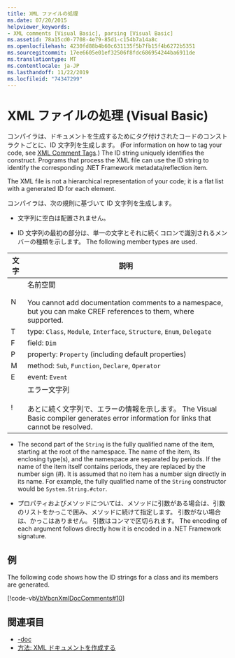 ```yaml
---
title: XML ファイルの処理
ms.date: 07/20/2015
helpviewer_keywords:
- XML comments [Visual Basic], parsing [Visual Basic]
ms.assetid: 78a15cd0-7708-4e79-85d1-c154b7a14a8c
ms.openlocfilehash: 4230fd88b4b60c631135f5b7fb15f4b6272b5351
ms.sourcegitcommit: 17ee6605e01ef32506f8fdc686954244ba6911de
ms.translationtype: MT
ms.contentlocale: ja-JP
ms.lasthandoff: 11/22/2019
ms.locfileid: "74347299"
---
```

# <a name="processing-the-xml-file-visual-basic"></a>XML ファイルの処理 (Visual Basic)
コンパイラは、ドキュメントを生成するためにタグ付けされたコードのコンストラクトごとに、ID 文字列を生成します。 (For information on how to tag your code, see [XML Comment Tags](../../../visual-basic/language-reference/xmldoc/index.md).) The ID string uniquely identifies the construct. Programs that process the XML file can use the ID string to identify the corresponding .NET Framework metadata/reflection item.  
  
 The XML file is not a hierarchical representation of your code; it is a flat list with a generated ID for each element.  
  
 コンパイラは、次の規則に基づいて ID 文字列を生成します。  
  
- 文字列に空白は配置されません。  
  
- ID 文字列の最初の部分は、単一の文字とそれに続くコロンで識別されるメンバーの種類を示します。 The following member types are used.  
  
|文字|説明|  
|---|---|  
|N|名前空間<br /><br /> You cannot add documentation comments to a namespace, but you can make CREF references to them, where supported.|  
|T|type: `Class`, `Module`, `Interface`, `Structure`, `Enum`, `Delegate`|  
|F|field: `Dim`|  
|P|property: `Property` (including default properties)|  
|M|method: `Sub`, `Function`, `Declare`, `Operator`|  
|E|event: `Event`|  
|!|エラー文字列<br /><br /> あとに続く文字列で、エラーの情報を示します。 The Visual Basic compiler generates error information for links that cannot be resolved.|  
  
- The second part of the `String` is the fully qualified name of the item, starting at the root of the namespace. The name of the item, its enclosing type(s), and the namespace are separated by periods. If the name of the item itself contains periods, they are replaced by the number sign (#). It is assumed that no item has a number sign directly in its name. For example, the fully qualified name of the `String` constructor would be `System.String.#ctor`.  
  
- プロパティおよびメソッドについては、メソッドに引数がある場合は、引数のリストをかっこで囲み、メソッドに続けて指定します。 引数がない場合は、かっこはありません。 引数はコンマで区切られます。 The encoding of each argument follows directly how it is encoded in a .NET Framework signature.  
  
## <a name="example"></a>例  
 The following code shows how the ID strings for a class and its members are generated.  
  
 [!code-vb[VbVbcnXmlDocComments#10](~/samples/snippets/visualbasic/VS_Snippets_VBCSharp/VbVbcnXmlDocComments/VB/Class1.vb#10)]  
  
## <a name="see-also"></a>関連項目

- [-doc](../../../visual-basic/reference/command-line-compiler/doc.md)
- [方法: XML ドキュメントを作成する](../../../visual-basic/programming-guide/program-structure/how-to-create-xml-documentation.md)

